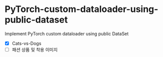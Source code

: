 # PyTorch-custom-dataloader-using-public-dataset
Implement PyTorch custom dataloader using public DataSet

- [x] Cats-vs-Dogs
- [ ] 패션 상품 및 착용 이미지
